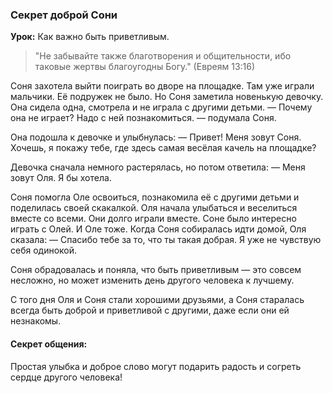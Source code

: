 ### Секрет доброй Сони

**Урок:** Как важно быть приветливым.

> "Не забывайте также благотворения и общительности, ибо таковые жертвы благоугодны Богу." (Евреям 13:16)

Соня захотела выйти поиграть во дворе на площадке. Там уже играли мальчики. Её подружек не было. Но Соня заметила новенькую девочку. Она сидела одна, смотрела и не играла с другими детьми.
— Почему она не играет? Надо с ней познакомиться. — подумала Соня.

Она подошла к девочке и улыбнулась:
— Привет! Меня зовут Соня. Хочешь, я покажу тебе, где здесь самая весёлая качель на площадке?

Девочка сначала немного растерялась, но потом ответила:
— Меня зовут Оля. Я бы хотела.

Соня помогла Оле освоиться, познакомила её с другими детьми и поделилась своей скакалкой. Оля начала улыбаться и веселиться вместе со всеми. Они долго играли вместе. Соне было интересно играть с Олей. И Оле тоже. Когда Соня собиралась идти домой, Оля сказала:
— Спасибо тебе за то, что ты такая добрая. Я уже не чувствую себя одинокой.

Соня обрадовалась и поняла, что быть приветливым — это совсем несложно, но может изменить день другого человека к лучшему.

С того дня Оля и Соня стали хорошими друзьями, а Соня старалась всегда быть доброй и приветливой с другими, даже если они ей незнакомы.

#### Секрет общения:  
Простая улыбка и доброе слово могут подарить радость и согреть сердце другого человека!
